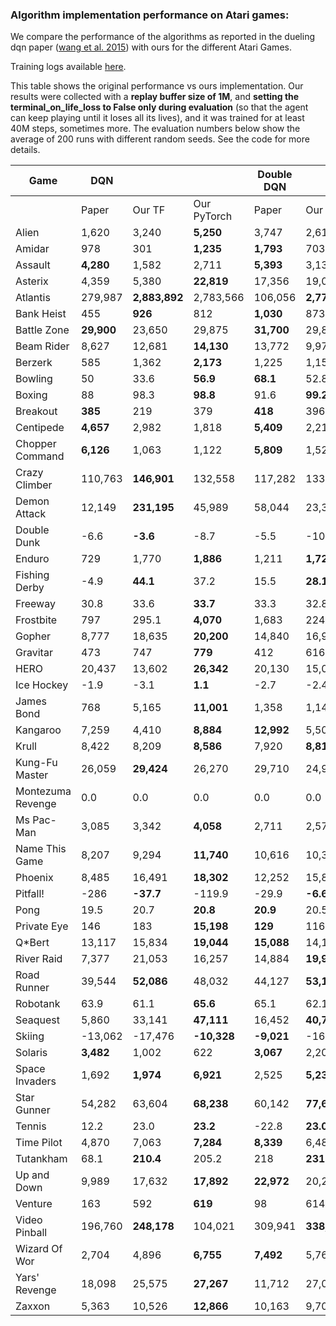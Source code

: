### Algorithm implementation performance on Atari games:
We compare the performance of the algorithms as reported in the dueling dqn paper ([wang et al. 2015](https://arxiv.org/pdf/1511.06581.pdf)) with ours for the different Atari Games.

Training logs available [here](https://tensorboard.dev/experiment/XzlbZcmoQkCeVPppg7BR7g).

This table shows the original performance vs ours implementation. Our results were collected with a **replay 
buffer size of 1M**, and **setting the terminal_on_life_loss to False only during evaluation** (so that the agent 
can keep playing until it loses all its lives), and it was trained for at least 40M steps, sometimes more.
The evaluation numbers below show the average of 200 runs with different random seeds. See the code for more
details.

|Game             |DQN       |             |           |Double DQN|             |           |Dueling DQN|             |     |
|-----------------|----------|-------------|-----------|----------|-------------|-----------|-----------|-------------|-----|
|                 |Paper     |Our TF       |Our PyTorch|Paper     |Our TF       |Our PyTorch|Paper      |Our TF       |Our PyTorch|
|Alien            |1,620     |3,240        |**5,250**  |3,747     |2,618        |**4,195**  |**4,461**  |2,281        |3036 |
|Amidar           |978       |301          |**1,235**  |**1,793** |703          |609        |**2,354**  |527          |847  |
|Assault          |**4,280** |1,582        |2,711      |**5,393** |3,132        |2,767      |**4,621**  |2,432        |4,134|
|Asterix          |4,359     |5,380        |**22,819** |17,356    |19,031       |**21,592** |**28,188** |5,297        |24,269|
|Atlantis         |279,987   |**2,883,892**|2,783,566  |106,056   |**2,774,910**|2,766,828  |382,572    |**2,681,685**||
|Bank Heist       |455       |**926**      |812        |**1,030** |873          |777        |**1,611**  |976          |842  |
|Battle Zone      |**29,900**|23,650       |29,875     |**31,700**|29,820       |28,320     |**37,150** |34,385       |27,585|
|Beam Rider       |8,627     |12,681       |**14,130** |13,772    |9,978        |**16,300** |12,164     |8,607        |**15,410**|
|Berzerk          |585       |1,362        |**2,173**  |1,225     |1,157        |**1,406**  |**1,472**  |1,182        ||
|Bowling          |50        |33.6         |**56.9**   |**68.1**  |52.8         |28.2       |**65.5**   |29.3         ||
|Boxing           |88        |98.3         |**98.8**   |91.6      |**99.2**     |98.6       |**99.4**   |99.1         ||
|Breakout         |**385**   |219          |379        |**418**   |396          |398        |345        |**402**      ||
|Centipede        |**4,657** |2,982        |1,818      |**5,409** |2,211        |2,030      |**7,561**  |2,516        ||
|Chopper Command  |**6,126** |1,063        |1,122      |**5,809** |1,525        |1,111      |**11,215** |1,396        ||
|Crazy Climber    |110,763   |**146,901**  |132,558    |117,282   |133,573      |**136,669**|**143,570**|142,660      ||
|Demon Attack     |12,149    |**231,195**  |45,989     |58,044    |23,389       |**163,432**|60,813     |**266,976**  ||
|Double Dunk      |-6.6      |**-3.6**     |-8.7       |-5.5      |-10.2        |**4.9**    |0.1        |**0.5**      ||
|Enduro           |729       |1,770        |**1,886**  |1,211     |**1,728**    |1,643      |**2,258**  |1,829        ||
|Fishing Derby    |-4.9      |**44.1**     |37.2       |15.5      |**28.1**     |14.07      |**46.4**   |18.0         ||
|Freeway          |30.8      |33.6         |**33.7**   |33.3      |32.8         |**33.5**   |0.0        |**33.1**     ||
|Frostbite        |797       |295.1        |**4,070**  |1,683     |224.1        |**3,613**  |**4,672**  |1,498        ||
|Gopher           |8,777     |18,635       |**20,200** |14,840    |16,954       |**17,948** |15,718     |**18,982**   ||
|Gravitar         |473       |747          |**779**    |412       |616          |**873**    |588        |**715**      ||
|HERO             |20,437    |13,602       |**26,342** |20,130    |15,039       |**21,044** |**20,818** |14,652       ||
|Ice Hockey       |-1.9      |-3.1         |**1.1**    |-2.7      |-2.4         |**0.9**    |**0.5**    |-2.8         ||
|James Bond       |768       |5,165        |**11,001** |1,358     |1,143        |**5,775**  |**1,312**  |1,131        ||
|Kangaroo         |7,259     |4,410        |**8,884**  |**12,992**|5,508        |8,960      |**14,854** |4,601        ||
|Krull            |8,422     |8,209        |**8,586**  |7,920     |**8,813**    |7,520      |**11,451** |8,407        ||
|Kung-Fu Master   |26,059    |**29,424**   |26,270     |29,710    |24,916       |**32,916** |34,294     |**34,698**   ||
|Montezuma Revenge|0.0       |0.0          |0.0        |0.0       |0.0          |0.0        |0.0        |0.0          ||
|Ms Pac-Man       |3,085     |3,342        |**4,058**  |2,711     |2,578        |**2,767**  |**6,283**  |3,132        ||
|Name This Game   |8,207     |9,294        |**11,740** |10,616    |10,313       |**11,736** |**11,971** |9,315        ||
|Phoenix          |8,485     |16,491       |**18,302** |12,252    |15,866       |**23,603** |**23,092** |9,178        ||
|Pitfall!         |-286      |**-37.7**    |-119.9     |-29.9     |**-6.6**     |**-6.6**   |**0.0**    |-88.4        ||
|Pong             |19.5      |20.7         |**20.8**   |**20.9**  |20.5         |20.8       |**21.0**   |20.7         ||
|Private Eye      |146       |183          |**15,198** |**129**   |116          |**199**    |103        |**129**      ||
|Q*Bert           |13,117    |15,834       |**19,044** |**15,088**|14,100       |**21,015** |**19,220** |14,548       ||
|River Raid       |7,377     |21,053       |16,257     |14,884    |**19,931**   |13,339     |**21,162** |19,061       ||
|Road Runner      |39,544    |**52,086**   |48,032     |44,127    |**53,132**   |49,577     |**69,524** |52,061       ||
|Robotank         |63.9      |61.1         |**65.6**   |65.1      |62.1         |**65.3**   |**65.3**   |62.0         ||
|Seaquest         |5,860     |33,141       |**47,111** |16,452    |**40,700**   |36,472     |**50,254** |24,952       ||
|Skiing           |-13,062   |-17,476      |**-10,328**|**-9,021**|-16,244      |-12,916    |**-8,857** |-29,975      ||
|Solaris          |**3,482** |1,002        |622        |**3,067** |2,201        |1,028      |**2,250**  |1,743        ||
|Space Invaders   |1,692     |**1,974**    |**6,921**  |2,525     |**5,239**    | |**6,427**  |1,836        ||
|Star Gunner      |54,282    |63,604       |**68,238** |60,142    |**77,646**   | |**89,238** |67,645       ||
|Tennis           |12.2      |23.0         |**23.2**   |-22.8     |**23.0**     | |5.1        |**21,2**     ||
|Time Pilot       |4,870     |7,063        |**7,284**  |**8,339** |6,485        |8,176      |**11,666** |6,745        ||
|Tutankham        |68.1      |**210.4**    |205.2      |218       |**231**      |143        |211        |**223**      ||
|Up and Down      |9,989     |17,632       |**17,892** |**22,972**|20,235       |15,159     |**44,939** |24,880       ||
|Venture          |163       |592          |**619**    |98        |614          |**873**    |497        |**1,092**    ||
|Video Pinball    |196,760   |**248,178**  |104,021    |309,941   |**338,382**  |200,642    |98,209     |**284,487**  ||
|Wizard Of Wor    |2,704     |4,896        |**6,755**  |**7,492** |5,769        |5,757      |**7,855**  |4,224        ||
|Yars' Revenge    |18,098    |25,575       |**27,267** |11,712    |27,087       |**29,157** |**49,622** |26,072       ||
|Zaxxon           |5,363     |10,526       |**12,866** |10,163    |9,706        |**11,788** |**12,944** |10,925       ||
